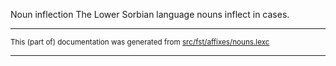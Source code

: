 Noun inflection
The Lower Sorbian language nouns inflect in cases.

* * *

<small>This (part of) documentation was generated from [src/fst/affixes/nouns.lexc](https://github.com/giellalt/lang-dsb/blob/main/src/fst/affixes/nouns.lexc)</small>

---

